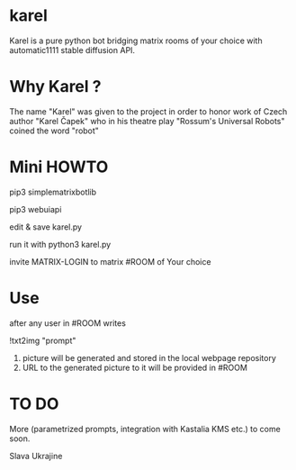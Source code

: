 # karel
Karel is a pure python bot bridging matrix rooms of your choice with automatic1111 stable diffusion API.

# Why Karel ?
The name "Karel" was given to the project in order to honor work of Czech author "Karel Čapek" who in his theatre play "Rossum's Universal Robots" coined the word "robot"


# Mini HOWTO
pip3 simplematrixbotlib

pip3 webuiapi

edit & save karel.py

run it with python3 karel.py

invite MATRIX-LOGIN to matrix #ROOM of Your choice

# Use
after any user in #ROOM writes 

!txt2img "prompt" 

1. picture will be generated and stored in the local webpage repository 
2. URL to the generated picture  to it will be provided in #ROOM

# TO DO
More (parametrized prompts, integration with Kastalia KMS etc.) to come soon.

Slava Ukrajine
